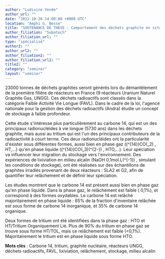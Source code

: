 ```yaml
---
author: "Ludivine Vende"
author_url: ""
date: "2012-10-26 14:00:00 +0000 UTC"
location: "Amphi G. Besse"
title: "SOUTENANCE DE THESE : Comportement des déchets graphite en situation de stockage :  relâchement et répartition des espèces organiques et inorganiques du  carbone 14 et du tritium en milieu alcalin."
author_filiation: "Subatech"
author_filiation_url: ""
type: "spécialisé"
author2: ""
author_url2: ""
author_filiation2: ""
author_filiation_url2: ""
title2: ""
category: "seminar" 
layout: "seminar"
---
```

23000 tonnes de déchets graphites seront générés lors du démantèlement de la première filière de réacteurs en France (9 réacteurs Uranium Naturel Graphite Gas, UNGG). Ces déchets radioactifs sont classés dans la catégorie Faible Activité Vie Longue (FAVL). Dans le cadre de la loi, l'agence nationale pour la gestion des déchets radioactifs (Andra) étudie un concept de stockage à faible profondeur.

Cette étude s'intéresse plus particulièrement au carbone 14, qui est un des principaux radionucléides à vie longue (5730 ans) dans les déchets graphite, mais aussi au tritium qui est l'un des principaux contributeurs de la radioactivité à court terme. Ces deux radionucléides ont la particularité d'exister sous différentes formes, aussi bien en phase gaz (\(^{14}\)CO\(_2\) , HT,...) qu'en phase liquide (\(^{14}\)CO\(_3\)\(^{2-}\) , HTO,...). Leur spéciation va influencer leur migration du stockage vers l'environnement. Des expériences de lixiviation en milieu alcalin (NaOH 0,1mol.L\(^{-1}\) , simulant les conditions de stockage), ont été réalisées sur des échantillons de graphites irradiés provenant de deux réacteurs : SLA2 et G2, afin de quantifier leur relâchement et de définir leur spéciation.

Les études montrent que le carbone 14 est présent aussi bien en phase gaz qu'en phase liquide. Dans la phase gaz, le relâchement est faible ( 0,1%), et correspond à des formes oxydables. Le carbone 14 est relâché majoritairement en phase liquide : 65% de la fraction d'inventaire relâchée est sous forme de carbone 14 inorganique, et 35% de carbone 14 organique.

Deux formes de tritium ont été identifiées dans la phase gaz : HTO et HT/Tritium Organiquement Lié. Plus de 90% du tritium en phase gaz se trouve sous forme HT/TOL, mais ce relâchement est faible (&lt;0,1%). Majoritairement le tritium est en phase liquide sous forme HTO.

**Mots clés** : Carbone 14, tritium, graphite nucléaire, réacteurs UNGG, déchets radioactifs, FAVL, lixiviation, relâchement, stockage, milieu alcalin
